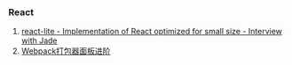 ### React
1. [react-lite - Implementation of React optimized for small size - Interview with Jade](https://survivejs.com/blog/react-lite-interview/)
2. [Webpack打包器面板进阶](http://web.jobbole.com/92901/)
